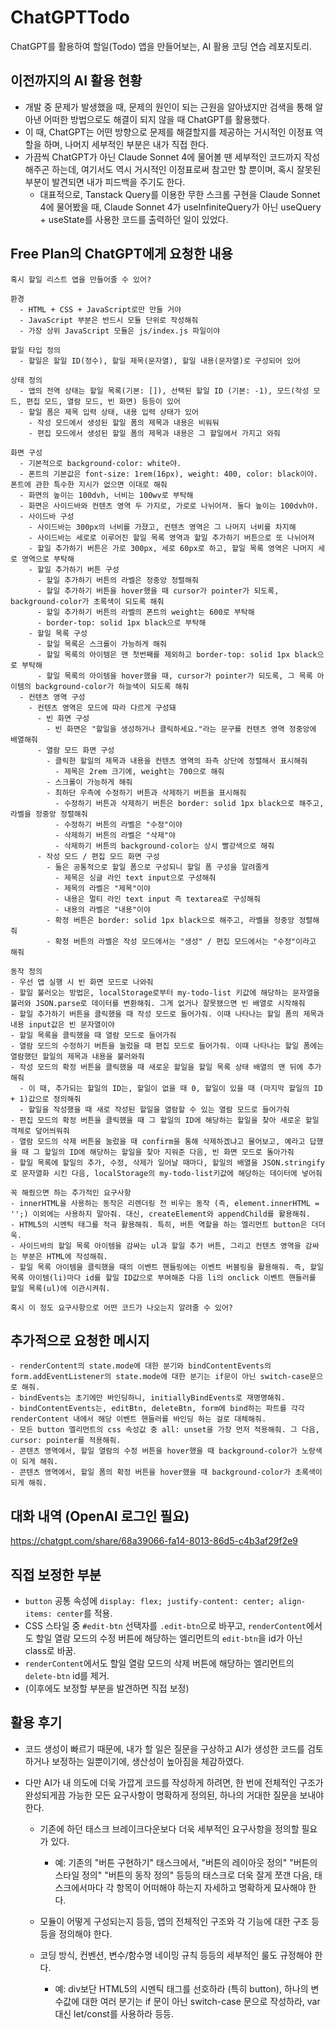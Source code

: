 # ChatGPTTodo

ChatGPT를 활용하여 할일(Todo) 앱을 만들어보는, AI 활용 코딩 연습 레포지토리.

## 이전까지의 AI 활용 현황

- 개발 중 문제가 발생했을 때, 문제의 원인이 되는 근원을 알아냈지만 검색을 통해 알아낸 어떠한 방법으로도 해결이 되지 않을 때 ChatGPT를 활용했다.
- 이 때, ChatGPT는 어떤 방향으로 문제를 해결할지를 제공하는 거시적인 이정표 역할을 하며, 나머지 세부적인 부분은 내가 직접 한다.
- 가끔씩 ChatGPT가 아닌 Claude Sonnet 4에 물어볼 땐 세부적인 코드까지 작성해주곤 하는데, 여기서도 역시 거시적인 이정표로써 참고만 할 뿐이며, 혹시 잘못된 부분이 발견되면 내가 피드백을 주기도 한다.
  - 대표적으로, Tanstack Query를 이용한 무한 스크롤 구현을 Claude Sonnet 4에 물어봤을 때, Claude Sonnet 4가 useInfiniteQuery가 아닌 useQuery + useState를 사용한 코드를 출력하던 일이 있었다.

## Free Plan의 ChatGPT에게 요청한 내용

```
혹시 할일 리스트 앱을 만들어줄 수 있어?

환경
  - HTML + CSS + JavaScript로만 만들 거야
  - JavaScript 부분은 반드시 모듈 단위로 작성해줘
  - 가장 상위 JavaScript 모듈은 js/index.js 파일이야

할일 타입 정의
  - 할일은 할일 ID(정수), 할일 제목(문자열), 할일 내용(문자열)로 구성되어 있어

상태 정의
  - 앱의 전역 상태는 할일 목록(기본: []), 선택된 할일 ID (기본: -1), 모드(작성 모드, 편집 모드, 열람 모드, 빈 화면) 등등이 있어
  - 할일 폼은 제목 입력 상태, 내용 입력 상태가 있어
    - 작성 모드에서 생성된 할일 폼의 제목과 내용은 비워둬
    - 편집 모드에서 생성된 할일 폼의 제목과 내용은 그 할일에서 가지고 와줘

화면 구성
  - 기본적으로 background-color: white야.
  - 폰트의 기본값은 font-size: 1rem(16px), weight: 400, color: black이야. 폰트에 관한 특수한 지시가 없으면 이대로 해줘
  - 화면의 높이는 100dvh, 너비는 100wv로 부탁해
  - 화면은 사이드바와 컨텐츠 영역 두 가지로, 가로로 나뉘어져. 둘다 높이는 100dvh야.
  - 사이드바 구성
    - 사이드바는 300px의 너비를 가졌고, 컨텐츠 영역은 그 나머지 너비를 차지해
    - 사이드바는 세로로 이루어진 할일 목록 영역과 할일 추가하기 버튼으로 또 나뉘어져
    - 할일 추가하기 버튼은 가로 300px, 세로 60px로 하고, 할일 목록 영역은 나머지 세로 영역으로 부탁해
    - 할일 추가하기 버튼 구성
      - 할일 추가하기 버튼의 라벨은 정중앙 정렬해줘
      - 할일 추가하기 버튼을 hover했을 때 cursor가 pointer가 되도록, background-color가 초록색이 되도록 해줘
      - 할일 추가하기 버튼의 라벨의 폰트의 weight는 600로 부탁해
      - border-top: solid 1px black으로 부탁해
    - 할일 목록 구성
      - 할일 목록은 스크롤이 가능하게 해줘
      - 할일 목록의 아이템은 맨 첫번째를 제외하고 border-top: solid 1px black으로 부탁해
      - 할일 목록의 아이템을 hover했을 때, cursor가 pointer가 되도록, 그 목록 아이템의 background-color가 하늘색이 되도록 해줘
  - 컨텐츠 영역 구성
    - 컨텐츠 영역은 모드에 따라 다르게 구성돼
      - 빈 화면 구성
        - 빈 화면은 "할일을 생성하거나 클릭하세요."라는 문구를 컨텐츠 영역 정중앙에 배열해줘
      - 열람 모드 화면 구성
        - 클릭한 할일의 제목과 내용을 컨텐츠 영역의 좌측 상단에 정렬해서 표시해줘
          - 제목은 2rem 크기에, weight는 700으로 해줘
        - 스크롤이 가능하게 해줘
        - 최하단 우측에 수정하기 버튼과 삭제하기 버튼을 표시해줘
          - 수정하기 버튼과 삭제하기 버튼은 border: solid 1px black으로 해주고, 라벨을 정중앙 정렬해줘
          - 수정하기 버튼의 라벨은 "수정"이야
          - 삭제하기 버튼의 라벨은 "삭제"야
          - 삭제하기 버튼의 background-color는 상시 빨강색으로 해줘
      - 작성 모드 / 편집 모드 화면 구성
        - 둘은 공통적으로 할일 폼으로 구성되니 할일 폼 구성을 알려줄게
          - 제목은 싱글 라인 text input으로 구성해줘
          - 제목의 라벨은 "제목"이야
          - 내용은 멀티 라인 text input 즉 textarea로 구성해줘
          - 내용의 라벨은 "내용"이야
        - 확정 버튼은 border: solid 1px black으로 해주고, 라벨을 정중앙 정렬해줘
        - 확정 버튼의 라벨은 작성 모드에서는 "생성" / 편집 모드에서는 "수정"이라고 해줘

동작 정의
- 우선 앱 실행 시 빈 화면 모드로 나와줘
- 할일 불러오는 방법은, localStorage로부터 my-todo-list 키값에 해당하는 문자열을 불러와 JSON.parse로 데이터를 변환해줘. 그게 없거나 잘못됐으면 빈 배열로 시작해줘
- 할일 추가하기 버튼을 클릭했을 때 작성 모드로 들어가줘. 이때 나타나는 할일 폼의 제목과 내용 input값은 빈 문자열이야
- 할일 목록을 클릭했을 때 열람 모드로 들어가줘
- 열람 모드의 수정하기 버튼을 눌렀을 때 편집 모드로 들어가줘. 이때 나타나는 할일 폼에는 열람했던 할일의 제목과 내용을 불러와줘
- 작성 모드의 확정 버튼을 클릭했을 때 새로운 할일을 할일 목록 상태 배열의 맨 뒤에 추가해줘
  - 이 때, 추가되는 할일의 ID는, 할일이 없을 때 0, 할일이 있을 때 (마지막 할일의 ID + 1)값으로 정의해줘
  - 할일을 작성했을 때 새로 작성된 할일을 열람할 수 있는 열람 모드로 들어가줘
- 편집 모드의 확정 버튼을 클릭했을 때 그 할일의 ID에 해당하는 할일을 찾아 새로운 할일 객체로 덮어씌워줘
- 열람 모드의 삭제 버튼을 눌렀을 때 confirm을 통해 삭제하겠냐고 물어보고, 예라고 답했을 때 그 할일의 ID에 해당하는 할일을 찾아 지워준 다음, 빈 화면 모드로 돌아가줘
- 할일 목록에 할일의 추가, 수정, 삭제가 일어날 때마다, 할일의 배열을 JSON.stringify로 문자열화 시킨 다음, localStorage의 my-todo-list키값에 해당하는 데이터에 넣어줘

꼭 해줬으면 하는 추가적인 요구사항
- innerHTML을 사용하는 동작은 리렌더링 전 비우는 동작 (즉, element.innerHTML = '';) 이외에는 사용하지 말아줘. 대신, createElement와 appendChild를 활용해줘.
- HTML5의 시멘틱 태그를 적극 활용해줘. 특히, 버튼 역할을 하는 엘리먼트 button은 더더욱.
- 사이드바의 할일 목록 아이템을 감싸는 ul과 할일 추가 버튼, 그리고 컨텐츠 영역을 감싸는 부분은 HTML에 작성해줘.
- 할일 목록 아이템을 클릭했을 때의 이벤트 핸들링에는 이벤트 버블링을 활용해줘. 즉, 할일 목록 아이템(li)마다 id를 할일 ID값으로 부여해준 다음 li의 onclick 이벤트 핸들러를 할일 목록(ul)에 이관시켜줘.

혹시 이 정도 요구사항으로 어떤 코드가 나오는지 알려줄 수 있어?
```

## 추가적으로 요청한 메시지

```
- renderContent의 state.mode에 대한 분기와 bindContentEvents의 form.addEventListener의 state.mode에 대한 분기는 if문이 아닌 switch-case문으로 해줘.
- bindEvents는 초기에만 바인딩하니, initiallyBindEvents로 재명명해줘.
- bindContentEvents는, editBtn, deleteBtn, form에 bind하는 파트를 각각 renderContent 내에서 해당 이벤트 핸들러를 바인딩 하는 걸로 대체해줘.
- 모든 button 엘리먼트의 css 속성값 중 all: unset을 가장 먼저 적용해줘. 그 다음, cursor: pointer를 적용해줘.
- 콘텐츠 영역에서, 할일 열람의 수정 버튼을 hover했을 때 background-color가 노랑색이 되게 해줘.
- 콘텐츠 영역에서, 할일 폼의 확정 버튼을 hover했을 때 background-color가 초록색이 되게 해줘.
```

## 대화 내역 (OpenAI 로그인 필요)

https://chatgpt.com/share/68a39066-fa14-8013-86d5-c4b3af29f2e9

## 직접 보정한 부분

- `button` 공통 속성에 `display: flex; justify-content: center; align-items: center`를 적용.
- CSS 스타일 중 `#edit-btn` 선택자를 `.edit-btn`으로 바꾸고, `renderContent`에서도 할일 열람 모드의 수정 버튼에 해당하는 엘리먼트의 `edit-btn`을 id가 아닌 class로 바꿈.
- `renderContent`에서도 할일 열람 모드의 삭제 버튼에 해당하는 엘리먼트의 `delete-btn` id를 제거.
- (이후에도 보정할 부분을 발견하면 직접 보정)

## 활용 후기

- 코드 생성이 빠르기 때문에, 내가 할 일은 질문을 구상하고 AI가 생성한 코드를 검토하거나 보정하는 일뿐이기에, 생산성이 높아짐을 체감하였다.
- 다만 AI가 내 의도에 더욱 가깝게 코드를 작성하게 하려면, 한 번에 전체적인 구조가 완성되게끔 가능한 모든 요구사항이 명확하게 정의된, 하나의 거대한 질문을 보내야 한다.

  - 기존에 하던 태스크 브레이크다운보다 더욱 세부적인 요구사항을 정의할 필요가 있다.
    - 예: 기존의 "버튼 구현하기" 태스크에서, "버튼의 레이아웃 정의" "버튼의 스타일 정의" "버튼의 동작 정의" 등등의 태스크로 더욱 잘게 쪼갠 다음, 태스크에서마다 각 항목이 어떠해야 하는지 자세하고 명확하게 묘사해야 한다.
  - 모듈이 어떻게 구성되는지 등등, 앱의 전체적인 구조와 각 기능에 대한 구조 등등을 정의해야 한다.

  - 코딩 방식, 컨벤션, 변수/함수명 네이밍 규칙 등등의 세부적인 룰도 규정해야 한다.
    - 예: div보단 HTML5의 시멘틱 태그를 선호하라 (특히 button), 하나의 변수값에 대한 여러 분기는 if 문이 아닌 switch-case 문으로 작성하라, var 대신 let/const를 사용하라 등등.
